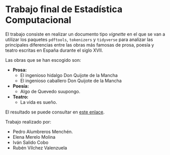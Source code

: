 # Trabajo final de Estadística Computacional
El trabajo consiste en realizar un documento tipo *vignette* en el que se van a utilizar los paquetes `pdftools`, `tokenizers` y `tidyverse` para analizar las principales diferencias entre las obras más famosas de prosa, poesía y teatro escritas en España durante el siglo XVII.

Las obras que se han escogido son:

- **Prosa:**
  - El ingenioso hidalgo Don Quijote de la Mancha
  - El ingenioso caballero Don Quijote de la Mancha
- **Poesía:**
  - Algo de Quevedo suupongo.
- **Teatro:**
  - La vida es sueño.

El resultado se puede consultar en [este enlace](https://comicivans.github.io/trabajo-computacional/).

Trabajo realizado por:
- Pedro Alumbreros Menchén.
- Elena Merelo Molina
- Iván Salido Cobo
- Rubén Vílchez Valenzuela